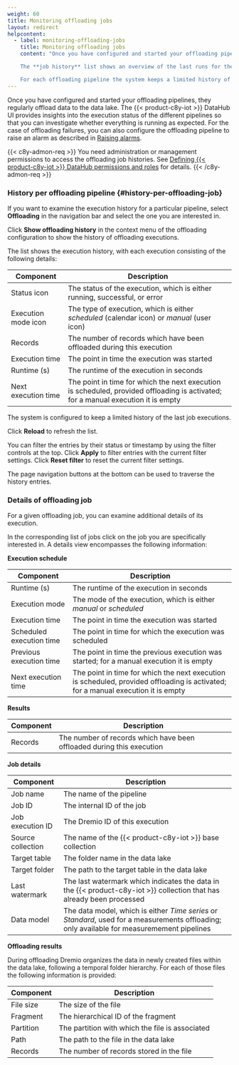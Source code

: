 ```yaml
---
weight: 60
title: Monitoring offloading jobs
layout: redirect
helpcontent:
  - label: monitoring-offloading-jobs
    title: Monitoring offloading jobs
    content: "Once you have configured and started your offloading pipelines, they regularly offload data to the data lake. The execution status of each pipeline run is monitored and provides details on execution schedule, number of offloaded records, runtime and so on. In case an offloading has failed, for example, due to data lake connectivity issues, failure details are provided as well. Also an alarm will be raised.

    The **job history** list shows an overview of the last runs for the selected offloading pipeline with options to filter the list by different criteria. To get more details for a specific run like the generated files in the data lake, click on the corresponding entry in the list.

    For each offloading pipeline the system keeps a limited history of the last executions."
---
```


Once you have configured and started your offloading pipelines, they regularly offload data to the data lake. The {{< product-c8y-iot >}} DataHub UI provides insights into the execution status of the different pipelines so that you can investigate whether everything is running as expected. For the case of offloading failures, you can also configure the offloading pipeline to raise an alarm as described in [Raising alarms](#raising-alarms).

{{< c8y-admon-req >}}
You need administration or management permissions to access the offloading job histories. See [Defining {{< product-c8y-iot >}} DataHub permissions and roles](/datahub/setting-up-datahub#defining-permissions) for details.
{{< /c8y-admon-req >}}

### History per offloading pipeline {#history-per-offloading-job}

If you want to examine the execution history for a particular pipeline, select **Offloading** in the navigation bar and select the one you are interested in.

Click **Show offloading history** in the context menu of the offloading configuration to show the history of offloading executions.

The list shows the execution history, with each execution consisting of the following details:

| Component | Description |
| ---         | --- |
| Status icon | The status of the execution, which is either running, successful, or error
| Execution mode icon | The type of execution, which is either *scheduled* (calendar icon) or *manual* (user icon)
| Records | The number of records which have been offloaded during this execution
| Execution time | The point in time the execution was started
| Runtime (s) | The runtime of the execution in seconds
| Next execution time | The point in time for which the next execution is scheduled, provided offloading is activated; for a manual execution it is empty

The system is configured to keep a limited history of the last job executions.

Click **Reload** to refresh the list.

You can filter the entries by their status or timestamp by using the filter controls at the top. Click **Apply** to filter entries with the current filter settings. Click **Reset filter** to reset the current filter settings.

The page navigation buttons at the bottom can be used to traverse the history entries.

### Details of offloading job

For a given offloading job, you can examine additional details of its execution.

In the corresponding list of jobs click on the job you are specifically interested in. A details view encompasses the following information:

**Execution schedule**

| Component | Description |
| ---         | --- |
| Runtime (s) | The runtime of the execution in seconds
| Execution mode | The mode of the execution, which is either *manual* or *scheduled*
| Execution time | The point in time the execution was started
| Scheduled execution time | The point in time for which the execution was scheduled
| Previous execution time | The point in time the previous execution was started; for a manual execution it is empty
| Next execution time | The point in time for which the next execution is scheduled, provided offloading is activated; for a manual execution it is empty

**Results**

| Component | Description |
| ---         | --- |
| Records | The number of records which have been offloaded during this execution

**Job details**

| Component | Description |
| ---         | --- |
| Job name | The name of the pipeline
| Job ID | The internal ID of the job
| Job execution ID | The Dremio ID of this execution
| Source collection | The name of the {{< product-c8y-iot >}} base collection
| Target table | The folder name in the data lake
| Target folder | The path to the target table in the data lake
| Last watermark | The last watermark which indicates the data in the {{< product-c8y-iot >}} collection that has already been processed
| Data model | The data model, which is either *Time series* or *Standard*, used for a measurements offloading; only available for measuremement pipelines

**Offloading results**

During offloading Dremio organizes the data in newly created files within the data lake, following a temporal folder hierarchy. For each of those files the following information is provided:

| Component | Description |
| ---         | --- |
| File size | The size of the file
| Fragment | The hierarchical ID of the fragment
| Partition | The partition with which the file is associated
| Path | The path to the file in the data lake
| Records | The number of records stored in the file
